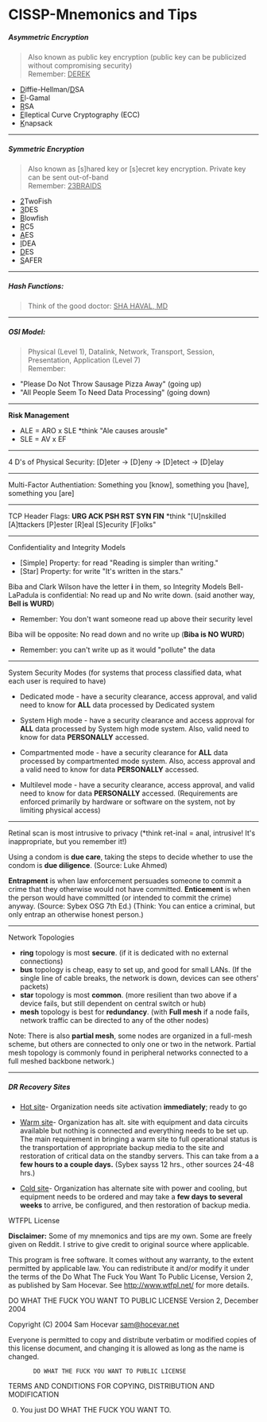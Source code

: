# CISSP-Mnemonics and Tips


##### Asymmetric Encryption  
> Also known as public key encryption (public key can be publicized without compromising security)<br>
  Remember: <ins>DEREK</ins>   
  * <ins>D</ins>iffie-Hellman/<ins>D</ins>SA 
  * <ins>E</ins>l-Gamal 
  * <ins>R</ins>SA
  * <ins>E</ins>lleptical Curve Cryptography (ECC)
  * <ins>K</ins>napsack
--------------------------------------------------------------------------------------------------------------------------
##### Symmetric Encryption  
> Also known as [s]hared key or [s]ecret key encryption.  Private key can be sent out-of-band<br>
  Remember: <ins>23BRAIDS</ins>   
  * <ins>2</ins>TwoFish
  * <ins>3</ins>DES
  * <ins>B</ins>lowfish
  * <ins>R</ins>C5
  * <ins>A</ins>ES
  * <ins>I</ins>DEA
  * <ins>D</ins>ES
  * <ins>S</ins>AFER
--------------------------------------------------------------------------------------------------------------------------
##### Hash Functions: 
> Think of the good doctor: <ins>SHA HAVAL, MD</ins>

--------------------------------------------------------------------------------------------------------------------------  
##### OSI Model:  
> Physical (Level 1), Datalink, Network, Transport, Session, Presentation, Application (Level 7)<br>
  Remember: 
  * "Please Do Not Throw Sausage Pizza Away" (going up)
  * "All People Seem To Need Data Processing" (going down)
--------------------------------------------------------------------------------------------------------------------------
**Risk Management**
  * ALE = ARO x SLE   *think  "Ale causes arousle" 
  * SLE = AV x EF
  
--------------------------------------------------------------------------------------------------------------------------  
4 D's of Physical Security: [D]eter → [D]eny → [D]etect → [D]elay

--------------------------------------------------------------------------------------------------------------------------
Multi-Factor Authentiation:  Something you [know], something you [have], something you [are]

--------------------------------------------------------------------------------------------------------------------------
TCP Header Flags:  **URG  ACK  PSH  RST  SYN  FIN**
  *think "[U]nskilled [A]ttackers [P]ester [R]eal [S]ecurity [F]olks"
  
--------------------------------------------------------------------------------------------------------------------------
Confidentiality and Integrity Models
* [Simple] Property: for read "Reading is simpler than writing."
* [Star] Property:  for write  "It's written in the stars."

Biba and Clark Wilson have the letter **i** in them, so Integrity Models
Bell-LaPadula is confidential:  No read up and No write down.  (said another way, **Bell is WURD**) 
  * Remember:  You don't want someone read up above their security level
  
Biba will be opposite:  No read down and no write up  (**Biba is NO WURD**) 
  * Remember: you can't write up as it would "pollute" the data
--------------------------------------------------------------------------------------------------------------------------             
System Security Modes (for systems that process classified data, what each user is required to have)

  * Dedicated mode - have a security clearance, access approval, and valid need to know for **ALL** data processed by Dedicated system 
  
  * System High mode - have a security clearance and access approval for **ALL** data processed by System high mode system.  Also, valid need to know for data **PERSONALLY** accessed.
  
  * Compartmented mode - have a security clearance for **ALL** data processed by compartmented mode system.  Also, access approval and a valid need to know for data **PERSONALLY** accessed.
  
  * Multilevel mode - have a security clearance, access approval, and valid need to know for data **PERSONALLY** accessed.  (Requirements are enforced primarily by hardware or software on the system, not by limiting physical access)
--------------------------------------------------------------------------------------------------------------------------
Retinal scan is most intrusive to privacy  (*think ret-inal = anal, intrusive!  It's inappropriate, but you remember it!) 

Using a condom is **due care**, taking the steps to decide whether to use the condom is **due diligence**. (Source: Luke Ahmed)

**Entrapment** is when law enforcement persuades someone to commit a crime that they otherwise would not have committed. **Enticement** is when the person would have committed (or intended to commit the crime) anyway.   (Source: Sybex OSG 7th Ed.)
  (Think: You can entice a criminal, but only entrap an otherwise honest person.)

--------------------------------------------------------------------------------------------------------------------------
Network Topologies
* **ring** topology is most **secure**. (if it is dedicated with no external connections)
* **bus** topology is cheap, easy to set up, and good for small LANs. (If the single line of cable breaks, the network is down, devices can see others' packets)
* **star** topology is most **common**.  (more resilient than two above if a device fails, but still dependent on central switch or hub)
* **mesh** topology is best for **redundancy**.  (with **Full mesh** if a node fails, network traffic can be directed to any of the other nodes) 
              
Note: There is also **partial mesh**, some nodes are organized in a full-mesh scheme, but others are connected to only one or two in the network. Partial mesh topology is commonly found in peripheral networks connected to a full meshed backbone network.)
   

--------------------------------------------------------------------------------------------------------------------------
##### DR Recovery Sites 

* <ins>Hot site</ins>- Organization needs site activation **immediately**; ready to go

* <ins>Warm site</ins>- Organization has alt. site with equipment and data circuits available but nothing is connected and everything needs to be set up.  The main requirement in bringing a warm site to full operational status is the transportation of appropriate backup media to the site and restoration of critical data on the standby servers.  This can take from a a **few hours to a couple days.**  (Sybex sayss 12 hrs., other sources 24-48 hrs.)

* <ins>Cold site</ins>- Organization has alternate site with power and cooling, but equipment needs to be ordered and may take a **few days to several weeks** to arrive, be configured, and then restoration of backup media.
          
          
          
          
          
          
          
          
          
          
          
          
          
          
          
          
          
          
          
          
          
          
          
          
          
          
          
WTFPL License

**Disclaimer:** Some of my mnemonics and tips are my own.  Some are freely given on Reddit.  I strive to give credit to original source where applicable.

This program is free software. It comes without any warranty,
to the extent permitted by applicable law.
You can redistribute it and/or modify it under the terms of the
Do What The Fuck You Want To Public License,
Version 2, as published by Sam Hocevar.
See http://www.wtfpl.net/ for more details.

   DO WHAT THE FUCK YOU WANT TO PUBLIC LICENSE
                   Version 2, December 2004
 
Copyright (C) 2004 Sam Hocevar <sam@hocevar.net>

Everyone is permitted to copy and distribute verbatim or modified
copies of this license document, and changing it is allowed as long
as the name is changed.
 
           DO WHAT THE FUCK YOU WANT TO PUBLIC LICENSE
  TERMS AND CONDITIONS FOR COPYING, DISTRIBUTION AND MODIFICATION

 0. You just DO WHAT THE FUCK YOU WANT TO.
